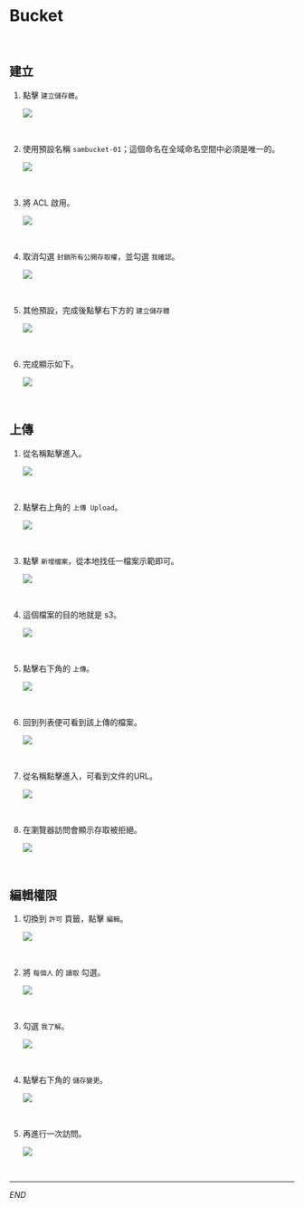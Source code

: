 # Bucket

<br>

## 建立

1. 點擊 `建立儲存體`。

    ![](images/img_01.png)

<br>

2. 使用預設名稱 `sambucket-01`；這個命名在全域命名空間中必須是唯一的。

    ![](images/img_02.png)

<br>

3. 將 ACL 啟用。

    ![](images/img_03.png)

<br>

4. 取消勾選 `封鎖所有公開存取權`，並勾選 `我確認`。

    ![](images/img_04.png)

<br>

5. 其他預設，完成後點擊右下方的 `建立儲存體`

    ![](images/img_05.png)

<br>

6. 完成顯示如下。

    ![](images/img_06.png)

<br>

## 上傳

1. 從名稱點擊進入。

    ![](images/img_10.png)

<br>

2. 點擊右上角的 `上傳 Upload`。

    ![](images/img_09.png)

<br>

3. 點擊 `新增檔案`，從本地找任一檔案示範即可。

    ![](images/img_11.png)

<br>

4. 這個檔案的目的地就是 s3。 

    ![](images/img_13.png)

<br>

5. 點擊右下角的 `上傳`。

    ![](images/img_14.png)

<br>

6. 回到列表便可看到該上傳的檔案。

    ![](images/img_12.png)

<br>

7. 從名稱點擊進入，可看到文件的URL。

    ![](images/img_07.png)

<br>

8. 在瀏覽器訪問會顯示存取被拒絕。

    ![](images/img_08.png)

<br>

## 編輯權限

1. 切換到 `許可` 頁籤，點擊 `編輯`。

    ![](images/img_15.png)

<br>

2. 將 `每個人` 的 `讀取` 勾選。

    ![](images/img_16.png)

<br>

3. 勾選 `我了解`。

    ![](images/img_18.png)

<br>

4. 點擊右下角的 `儲存變更`。

    ![](images/img_17.png)

<br>

5. 再進行一次訪問。

    ![](images/img_19.png)

<br>

___

_END_
